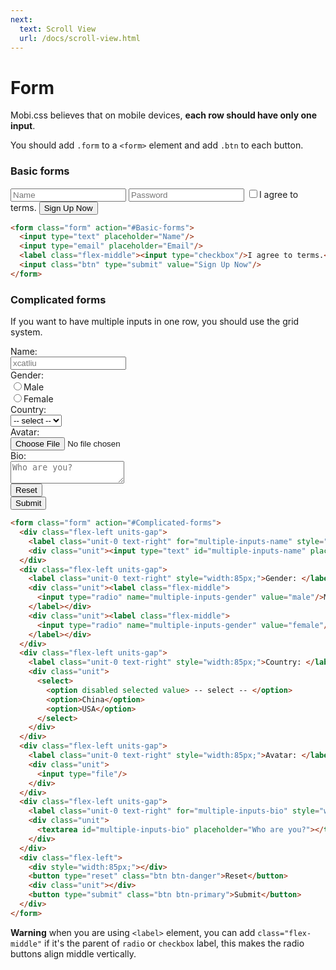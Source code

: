```yaml
---
next:
  text: Scroll View
  url: /docs/scroll-view.html
---
```


# Form

Mobi.css believes that on mobile devices, **each row should have only one input**.

You should add `.form` to a `<form>` element and add `.btn` to each button.

### Basic forms

<form class="form" action="#Basic-forms">
  <input type="text" placeholder="Name"/>
  <input type="password" placeholder="Password"/>
  <label class="flex-middle"><input type="checkbox"/>I agree to terms.</label>
  <input class="btn" type="submit" value="Sign Up Now"/>
</form>

```html
<form class="form" action="#Basic-forms">
  <input type="text" placeholder="Name"/>
  <input type="email" placeholder="Email"/>
  <label class="flex-middle"><input type="checkbox"/>I agree to terms.</label>
  <input class="btn" type="submit" value="Sign Up Now"/>
</form>
```

### Complicated forms

If you want to have multiple inputs in one row, you should use the grid system.

<form class="form" action="#Complicated-forms">
  <div class="flex-left units-gap">
    <label class="unit-0 text-right" for="multiple-inputs-name" style="width:85px;">Name: </label>
    <div class="unit"><input type="text" id="multiple-inputs-name" placeholder="xcatliu"/></div>
  </div>
  <div class="flex-left units-gap">
    <label class="unit-0 text-right" style="width:85px;">Gender: </label>
    <div class="unit"><label class="flex-middle">
      <input type="radio" name="multiple-inputs-gender" value="male"/>Male
    </label></div>
    <div class="unit"><label class="flex-middle">
      <input type="radio" name="multiple-inputs-gender" value="female"/>Female
    </label></div>
  </div>
  <div class="flex-left units-gap">
    <label class="unit-0 text-right" style="width:85px;">Country: </label>
    <div class="unit">
      <select>
        <option disabled selected value> -- select -- </option>
        <option>China</option>
        <option>USA</option>
      </select>
    </div>
  </div>
  <div class="flex-left units-gap">
    <label class="unit-0 text-right" style="width:85px;">Avatar: </label>
    <div class="unit">
      <input type="file"/>
    </div>
  </div>
  <div class="flex-left units-gap">
    <label class="unit-0 text-right" for="multiple-inputs-bio" style="width:85px;">Bio: </label>
    <div class="unit">
      <textarea id="multiple-inputs-bio" placeholder="Who are you?"></textarea>
    </div>
  </div>
  <div class="flex-left">
    <div style="width:85px;"></div>
    <button type="reset" class="btn btn-danger">Reset</button>
    <div class="unit"></div>
    <button type="submit" class="btn btn-primary">Submit</button>
  </div>
</form>

```html
<form class="form" action="#Complicated-forms">
  <div class="flex-left units-gap">
    <label class="unit-0 text-right" for="multiple-inputs-name" style="width:85px;">Name: </label>
    <div class="unit"><input type="text" id="multiple-inputs-name" placeholder="xcatliu"/></div>
  </div>
  <div class="flex-left units-gap">
    <label class="unit-0 text-right" style="width:85px;">Gender: </label>
    <div class="unit"><label class="flex-middle">
      <input type="radio" name="multiple-inputs-gender" value="male"/>Male
    </label></div>
    <div class="unit"><label class="flex-middle">
      <input type="radio" name="multiple-inputs-gender" value="female"/>Female
    </label></div>
  </div>
  <div class="flex-left units-gap">
    <label class="unit-0 text-right" style="width:85px;">Country: </label>
    <div class="unit">
      <select>
        <option disabled selected value> -- select -- </option>
        <option>China</option>
        <option>USA</option>
      </select>
    </div>
  </div>
  <div class="flex-left units-gap">
    <label class="unit-0 text-right" style="width:85px;">Avatar: </label>
    <div class="unit">
      <input type="file"/>
    </div>
  </div>
  <div class="flex-left units-gap">
    <label class="unit-0 text-right" for="multiple-inputs-bio" style="width:85px;">Bio: </label>
    <div class="unit">
      <textarea id="multiple-inputs-bio" placeholder="Who are you?"></textarea>
    </div>
  </div>
  <div class="flex-left">
    <div style="width:85px;"></div>
    <button type="reset" class="btn btn-danger">Reset</button>
    <div class="unit"></div>
    <button type="submit" class="btn btn-primary">Submit</button>
  </div>
</form>
```

**Warning** when you are using `<label>` element, you can add `class="flex-middle"` if it's the parent of `radio` or `checkbox` label, this makes the radio buttons align middle vertically.
